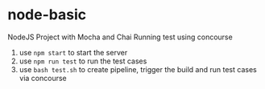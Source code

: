 # node-basic
NodeJS Project with Mocha and Chai Running test using concourse

1. use `npm start` to start the server
2. use `npm run test` to run the test cases 
3. use `bash test.sh` to create pipeline, trigger the build and run test cases via concourse
